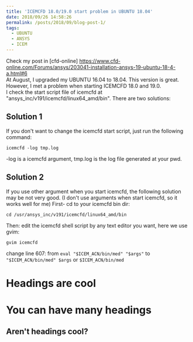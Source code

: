 ```yaml
---
title: 'ICEMCFD 18.0/19.0 start problem in UBUNTU 18.04'
date: 2018/09/26 14:58:26
permalink: /posts/2018/09/blog-post-1/
tags:
  - UBUNTU
  - ANSYS
  - ICEM
---
```

Check my post in [cfd-online] https://www.cfd-online.com/Forums/ansys/203041-installation-ansys-19-ubuntu-18-4-a.html#6  
At August, I upgraded my UBUNTU 16.04 to 18.04. This version is great.  
However, I met a problem when starting ICEMCFD 18.0 and 19.0.  
I check the start script file of icemcfd at "ansys_inc/v191/icemcfd/linux64_amd/bin". There are two solutions: 
## Solution 1
If you don't want to change the icemcfd start script, just run the following command:  
```shell
icemcfd -log tmp.log
```
-log is a icemcfd argument, tmp.log is the log file generated at your pwd.
## Solution 2
If you use other argument when you start icemcfd, the following solution may be not very good. (I don't use arguments when start icemcfd, so it works well for me)
First- cd to your icemcfd bin dir:
```shell
cd /usr/ansys_inc/v191/icemcfd/linux64_amd/bin
```
Then: edit the icemcfd shell script by any text editor you want, here we use gvim:
```shell
gvim icemcfd
```
change line 607:
from 
`eval "$ICEM_ACN/bin/med" "$args"` 
to
`"$ICEM_ACN/bin/med" $args` or `$ICEM_ACN/bin/med`

Headings are cool
======

You can have many headings
======

Aren't headings cool?
------
